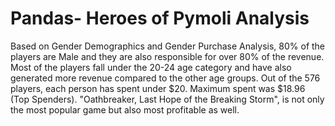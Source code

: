 # Pandas- Heroes of Pymoli Analysis

Based on Gender Demographics and Gender Purchase Analysis, 80% of the players are Male and they are also responsible for over 80% of the revenue. 
Most of the players fall under the 20-24 age category and have also generated more revenue compared to the other age groups.
Out of the 576 players, each person has spent under $20. Maximum spent was $18.96 (Top Spenders).
"Oathbreaker, Last Hope of the Breaking Storm", is not only the most popular game but also most profitable as well.
